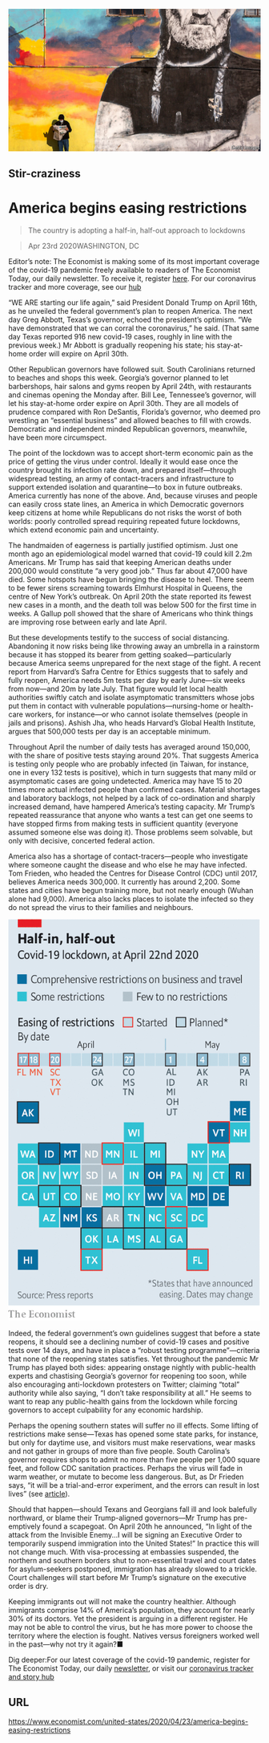 ![](./images/20200425_USP004.jpg)

## Stir-craziness

# America begins easing restrictions

> The country is adopting a half-in, half-out approach to lockdowns

> Apr 23rd 2020WASHINGTON, DC

Editor’s note: The Economist is making some of its most important coverage of the covid-19 pandemic freely available to readers of The Economist Today, our daily newsletter. To receive it, register [here](https://www.economist.com//newslettersignup). For our coronavirus tracker and more coverage, see our [hub](https://www.economist.com//coronavirus)

“WE ARE starting our life again,” said President Donald Trump on April 16th, as he unveiled the federal government’s plan to reopen America. The next day Greg Abbott, Texas’s governor, echoed the president’s optimism. “We have demonstrated that we can corral the coronavirus,” he said. (That same day Texas reported 916 new covid-19 cases, roughly in line with the previous week.) Mr Abbott is gradually reopening his state; his stay-at-home order will expire on April 30th.

Other Republican governors have followed suit. South Carolinians returned to beaches and shops this week. Georgia’s governor planned to let barbershops, hair salons and gyms reopen by April 24th, with restaurants and cinemas opening the Monday after. Bill Lee, Tennessee’s governor, will let his stay-at-home order expire on April 30th. They are all models of prudence compared with Ron DeSantis, Florida’s governor, who deemed pro wrestling an “essential business” and allowed beaches to fill with crowds. Democratic and independent minded Republican governors, meanwhile, have been more circumspect.

The point of the lockdown was to accept short-term economic pain as the price of getting the virus under control. Ideally it would ease once the country brought its infection rate down, and prepared itself—through widespread testing, an army of contact-tracers and infrastructure to support extended isolation and quarantine—to box in future outbreaks. America currently has none of the above. And, because viruses and people can easily cross state lines, an America in which Democratic governors keep citizens at home while Republicans do not risks the worst of both worlds: poorly controlled spread requiring repeated future lockdowns, which extend economic pain and uncertainty.

The handmaiden of eagerness is partially justified optimism. Just one month ago an epidemiological model warned that covid-19 could kill 2.2m Americans. Mr Trump has said that keeping American deaths under 200,000 would constitute “a very good job.” Thus far about 47,000 have died. Some hotspots have begun bringing the disease to heel. There seem to be fewer sirens screaming towards Elmhurst Hospital in Queens, the centre of New York’s outbreak. On April 20th the state reported its fewest new cases in a month, and the death toll was below 500 for the first time in weeks. A Gallup poll showed that the share of Americans who think things are improving rose between early and late April.

But these developments testify to the success of social distancing. Abandoning it now risks being like throwing away an umbrella in a rainstorm because it has stopped its bearer from getting soaked—particularly because America seems unprepared for the next stage of the fight. A recent report from Harvard’s Safra Centre for Ethics suggests that to safely and fully reopen, America needs 5m tests per day by early June—six weeks from now—and 20m by late July. That figure would let local health authorities swiftly catch and isolate asymptomatic transmitters whose jobs put them in contact with vulnerable populations—nursing-home or health-care workers, for instance—or who cannot isolate themselves (people in jails and prisons). Ashish Jha, who heads Harvard’s Global Health Institute, argues that 500,000 tests per day is an acceptable minimum.

Throughout April the number of daily tests has averaged around 150,000, with the share of positive tests staying around 20%. That suggests America is testing only people who are probably infected (in Taiwan, for instance, one in every 132 tests is positive), which in turn suggests that many mild or asymptomatic cases are going undetected. America may have 15 to 20 times more actual infected people than confirmed cases. Material shortages and laboratory backlogs, not helped by a lack of co-ordination and sharply increased demand, have hampered America’s testing capacity. Mr Trump’s repeated reassurance that anyone who wants a test can get one seems to have stopped firms from making tests in sufficient quantity (everyone assumed someone else was doing it). Those problems seem solvable, but only with decisive, concerted federal action.

America also has a shortage of contact-tracers—people who investigate where someone caught the disease and who else he may have infected. Tom Frieden, who headed the Centres for Disease Control (CDC) until 2017, believes America needs 300,000. It currently has around 2,200. Some states and cities have begun training more, but not nearly enough (Wuhan alone had 9,000). America also lacks places to isolate the infected so they do not spread the virus to their families and neighbours.



![](./images/20200425_USM935.png)

Indeed, the federal government’s own guidelines suggest that before a state reopens, it should see a declining number of covid-19 cases and positive tests over 14 days, and have in place a “robust testing programme”—criteria that none of the reopening states satisfies. Yet throughout the pandemic Mr Trump has played both sides: appearing onstage nightly with public-health experts and chastising Georgia’s governor for reopening too soon, while also encouraging anti-lockdown protesters on Twitter; claiming “total” authority while also saying, “I don’t take responsibility at all.” He seems to want to reap any public-health gains from the lockdown while forcing governors to accept culpability for any economic hardship.

Perhaps the opening southern states will suffer no ill effects. Some lifting of restrictions make sense—Texas has opened some state parks, for instance, but only for daytime use, and visitors must make reservations, wear masks and not gather in groups of more than five people. South Carolina’s governor requires shops to admit no more than five people per 1,000 square feet, and follow CDC sanitation practices. Perhaps the virus will fade in warm weather, or mutate to become less dangerous. But, as Dr Frieden says, “it will be a trial-and-error experiment, and the errors can result in lost lives” (see [article](https://www.economist.com//graphic-detail/2020/04/25/the-south-is-likely-to-have-americas-highest-death-rate-from-covid-19)).

Should that happen—should Texans and Georgians fall ill and look balefully northward, or blame their Trump-aligned governors—Mr Trump has pre-emptively found a scapegoat. On April 20th he announced, “In light of the attack from the Invisible Enemy...I will be signing an Executive Order to temporarily suspend immigration into the United States!” In practice this will not change much. With visa-processing at embassies suspended, the northern and southern borders shut to non-essential travel and court dates for asylum-seekers postponed, immigration has already slowed to a trickle. Court challenges will start before Mr Trump’s signature on the executive order is dry.

Keeping immigrants out will not make the country healthier. Although immigrants comprise 14% of America’s population, they account for nearly 30% of its doctors. Yet the president is arguing in a different register. He may not be able to control the virus, but he has more power to choose the territory where the election is fought. Natives versus foreigners worked well in the past—why not try it again?■

Dig deeper:For our latest coverage of the covid-19 pandemic, register for The Economist Today, our daily [newsletter](https://www.economist.com//newslettersignup), or visit our [coronavirus tracker and story hub](https://www.economist.com//coronavirus)

## URL

https://www.economist.com/united-states/2020/04/23/america-begins-easing-restrictions
